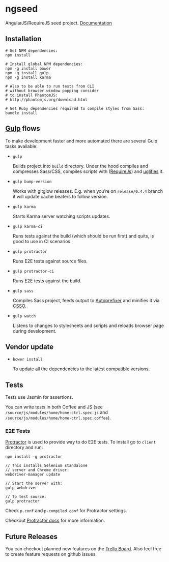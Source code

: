 ngseed
======

AngularJS/RequireJS seed project. [Documentation](https://github.com/StarterSquad/ngseed/wiki)

Installation
------------

    # Get NPM dependencies:
    npm install

    # Install global NPM dependencies:
    npm -g install bower
    npm -g install gulp
    npm -g install karma

    # Also to be able to run tests from CLI
    # without browser window popping consider
    # to install PhantomJS:
    # http://phantomjs.org/download.html

    # Get Ruby dependencies required to compile styles from Sass:
    bundle install

[Gulp](http://gulpjs.com/) flows
----------

To make development faster and more automated there are several Gulp tasks available:

* `gulp`

  Builds project into `build` directory. Under the hood compiles and compresses Sass/CSS, compiles scripts
  with ([RequireJs](http://requirejs.org/)) and [uglifies](http://lisperator.net/uglifyjs/) it.

* `gulp bump-version`

  Works with gitglow releases.
  E.g. when you’re on `release/0.4.4` branch it will update cache beaters to follow version.

* `gulp karma`

  Starts Karma server watching scripts updates.

* `gulp karma-ci`

  Runs tests against the build (which should be run first) and quits, is good to use in CI scenarios.

* `gulp protractor`

  Runs E2E tests against source files.

* `gulp protractor-ci`

  Runs E2E tests against the build.

* `gulp sass`

  Compiles Sass project, feeds output to [Autoprefixer](https://github.com/ai/autoprefixer) and minifies it via
  [CSSO](https://github.com/css/csso).

* `gulp watch`

  Listens to changes to stylesheets and scripts and reloads browser page during development.

Vendor update
-------------

* `bower install`

  To update all the dependencies to the latest compatible versions.

## Tests

Tests use Jasmin for assertions.

You can write tests in both Coffee and JS
(see `/source/js/modules/home/home-ctrl.spec.js` and `/source/js/modules/home/home-ctrl.spec.coffee`).

### E2E Tests

[Protractor](https://github.com/angular/protractor) is used to provide way to do E2E tests. To install go to `client`
directory and run:

    npm install -g protractor

    // This installs Selenium standalone
    // server and Chrome driver:
    webdriver-manager update

    // Start the server with:
    gulp webdriver

    // To test source:
    gulp protractor

Check `p.conf` and `p-compiled.conf` for Protractor settings.

Checkout [Protractor docs](https://github.com/angular/protractor/blob/master/docs/) for more information.

## Future Releases

You can checkout planned new features on the [Trello Board](https://trello.com/b/XXevXg3l/ngseed).
Also feel free to create feature requests on github issues.
